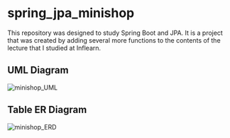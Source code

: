 # spring_jpa_minishop
This repository was designed to study Spring Boot and JPA. It is a project that was created by adding several more functions to the contents of the lecture that I studied at Inflearn.

## UML Diagram

![minishop_UML](https://user-images.githubusercontent.com/51476083/105446681-f7bb1100-5cb5-11eb-9d9d-f66380c58d67.png)


## Table ER Diagram

![minishop_ERD](https://user-images.githubusercontent.com/51476083/105446705-05709680-5cb6-11eb-92ea-0d58ab2bbad3.png)
